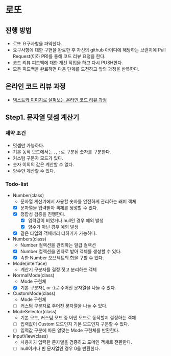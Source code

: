 # 로또
## 진행 방법
* 로또 요구사항을 파악한다.
* 요구사항에 대한 구현을 완료한 후 자신의 github 아이디에 해당하는 브랜치에 Pull Request(이하 PR)를 통해 코드 리뷰 요청을 한다.
* 코드 리뷰 피드백에 대한 개선 작업을 하고 다시 PUSH한다.
* 모든 피드백을 완료하면 다음 단계를 도전하고 앞의 과정을 반복한다.

## 온라인 코드 리뷰 과정
* [텍스트와 이미지로 살펴보는 온라인 코드 리뷰 과정](https://github.com/next-step/nextstep-docs/tree/master/codereview)

## Step1. 문자열 덧셈 계산기
### 제약 조건
- 덧셈만 가능하다.
- 기본 동작 모드에서는 `,`, `:`로 구분된 숫자를 구분한다.
- 커스텀 구분자 모드가 있다.
- 숫자 이외의 값은 계산할 수 없다.
- 양수만 계산할 수 있다.

### Todo-list
- Number(class)
    - 문자열 계산기에서 사용할 숫자를 안전하게 관리하는 래퍼 객체
    - [X] 문자열을 입력받아 객체를 생성할 수 있다.
    - [X] 정합성 검증을 진행한다.
        - [X] 입력값이 비었거나 null인 경우 예외 발생
        - [X] 양수가 아닌 경우 예외 발생
    - [X] 같은 타입의 객체끼리 더하기가 가능하다.
- Numbers(class)
    - Number 컬렉션을 관리하는 일급 컬렉션
    - [X] Number 컬렉션을 인자로 받아 객체를 생성할 수 있다.
    - [X] 속한 Number 오브젝트의 합을 구할 수 있다.
- Mode(interface)
    - 계산기 구분자를 결정 짓고 분리하는 객체
- NormalMode(class)
    - Mode 구현체
    - [X] 기본 구분자(, or :)로 주어진 문자열을 나눌 수 있다.
- CustomMode(class)
    - Mode 구현체
    - [ ] 커스텀 구분자로 주어진 문자열을 나눌 수 있다.
- ModeSelector(class)
    - 기본 모드, 커스텀 모드 중 어떤 모드로 동작할지 결정하는 객체
    - [ ] 입력값이 Custom 모드인지 기본 모드인지 구분할 수 있다.
    - [ ] 입력값 구분에 따른 알맞는 Mode 구현체를 반환한다.
- InputView(class)
    - 사용자가 입력한 문자열을 검증하고 도메인 객체로 전환한다.
    - [ ] null이거나 빈 문자열인 경우 0을 반환한다.
